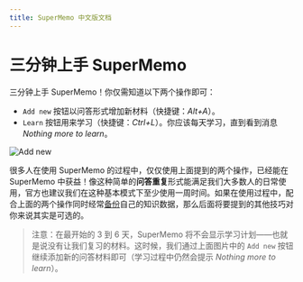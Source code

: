```yaml
---
title: SuperMemo 中文版文档
---
```


# 三分钟上手 SuperMemo

三分钟上手 SuperMemo！你仅需知道以下两个操作即可：

- `Add new` 按钮以问答形式增加新材料（快捷键：*Alt+A*）。
- `Learn` 按钮用来学习（快捷键：*Ctrl+L*）。你应该每天学习，直到看到消息 *Nothing more to learn*。

![Add new](https://help.supermemo.org/images/0/04/Add_new.jpg)

很多人在使用 SuperMemo 的过程中，仅仅使用上面提到的两个操作，已经能在 SuperMemo 中获益！像这种简单的**问答重复**形式能满足我们大多数人的日常使用，官方也建议我们在这种基本模式下至少使用一周时间。如果在使用过程中，配合上面的两个操作同时经常[备份](/basic/backup.html)自己的知识数据，那么后面将要提到的其他技巧对你来说其实是可选的。

> 注意：在最开始的 3 到 6 天，SuperMemo 将不会显示学习计划——也就是说没有让我们复习的材料。这时候，我们通过上面图片中的 `Add new` 按钮继续添加新的问答材料即可（学习过程中仍然会提示 *Nothing more to learn*）。

